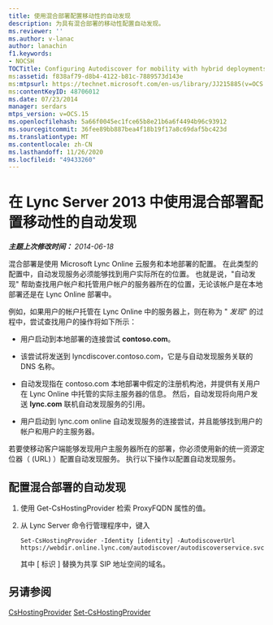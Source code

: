 ```yaml
---
title: 使用混合部署配置移动性的自动发现
description: 为具有混合部署的移动性配置自动发现。
ms.reviewer: ''
ms.author: v-lanac
author: lanachin
f1.keywords:
- NOCSH
TOCTitle: Configuring Autodiscover for mobility with hybrid deployments
ms:assetid: f838af79-d8b4-4122-b81c-7889573d143e
ms:mtpsurl: https://technet.microsoft.com/en-us/library/JJ215885(v=OCS.15)
ms:contentKeyID: 48706012
ms.date: 07/23/2014
manager: serdars
mtps_version: v=OCS.15
ms.openlocfilehash: 5a66f0045ec1fce65b8e21b6a6f4494b96c93912
ms.sourcegitcommit: 36fee89bb887bea4f18b19f17a8c69daf5bc423d
ms.translationtype: MT
ms.contentlocale: zh-CN
ms.lasthandoff: 11/26/2020
ms.locfileid: "49433260"
---
```

# <a name="configuring-autodiscover-in-lync-server-2013-for-mobility-with-hybrid-deployments"></a>在 Lync Server 2013 中使用混合部署配置移动性的自动发现

<div data-xmlns="http://www.w3.org/1999/xhtml">

<div class="topic" data-xmlns="http://www.w3.org/1999/xhtml" data-msxsl="urn:schemas-microsoft-com:xslt" data-cs="https://msdn.microsoft.com/">

<div data-asp="https://msdn2.microsoft.com/asp">



</div>

<div id="mainSection">

<div id="mainBody">

<span> </span>

_**主题上次修改时间：** 2014-06-18_

混合部署是使用 Microsoft Lync Online 云服务和本地部署的配置。 在此类型的配置中，自动发现服务必须能够找到用户实际所在的位置。 也就是说，"自动发现" 帮助查找用户帐户和托管用户帐户的服务器所在的位置，无论该帐户是在本地部署还是在 Lync Online 部署中。

例如，如果用户的帐户托管在 Lync Online 中的服务器上，则在称为 " *发现*" 的过程中，尝试查找用户的操作将如下所示：

  - 用户启动到本地部署的连接尝试 **contoso.com**。

  - 该尝试将发送到 lyncdiscover.contoso.com，它是与自动发现服务关联的 DNS 名称。

  - 自动发现指在 contoso.com 本地部署中假定的注册机构池，并提供有关用户在 Lync Online 中托管的实际主服务器的信息。 然后，自动发现将向用户发送 **lync.com** 联机自动发现服务的引用。

  - 用户启动到 lync.com online 自动发现服务的连接尝试，并且能够找到用户的帐户和用户的主服务器。

若要使移动客户端能够发现用户主服务器所在的部署，你必须使用新的统一资源定位器（ (URL) ）配置自动发现服务。 执行以下操作以配置自动发现服务。

<div>

## <a name="configuring-autodiscover-for-hybrid-deployments"></a>配置混合部署的自动发现

1.  使用 Get-CsHostingProvider 检索 ProxyFQDN 属性的值。

2.  从 Lync Server 命令行管理程序中，键入
    
        Set-CsHostingProvider -Identity [identity] -AutodiscoverUrl https://webdir.online.lync.com/autodiscover/autodiscoverservice.svc/root
    
    其中 \[ 标识 \] 替换为共享 SIP 地址空间的域名。

</div>

<div>

## <a name="see-also"></a>另请参阅


[CsHostingProvider](https://technet.microsoft.com/library/Gg413078(v=OCS.15))  
[Set-CsHostingProvider](https://technet.microsoft.com/library/Gg398532(v=OCS.15))  
  

</div>

</div>

<span> </span>

</div>

</div>

</div>

